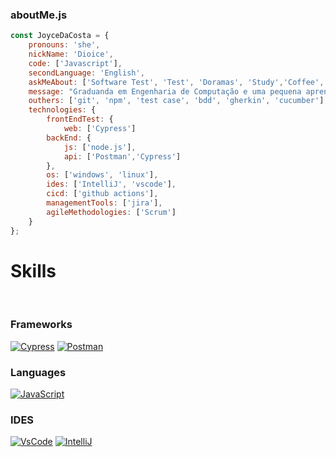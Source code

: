 ### aboutMe.js

```javascript
const JoyceDaCosta = {
    pronouns: 'she',
    nickName: 'Dioice',
    code: ['Javascript'],
    secondLanguage: 'English',
    askMeAbout: ['Software Test', 'Test', 'Doramas', 'Study','Coffee','Inatel'],
    message: "Graduanda em Engenharia de Computação e uma pequena aprendiz na área de Qualidade de Software como Quality Assurance Intern na 4intelligence."
    outhers: ['git', 'npm', 'test case', 'bdd', 'gherkin', 'cucumber'],
    technologies: {
        frontEndTest: {
            web: ['Cypress']
        backEnd: {
            js: ['node.js'],
            api: ['Postman','Cypress']
        },
        os: ['windows', 'linux'],
        ides: ['IntelliJ', 'vscode'],
        cicd: ['github actions'],
        managementTools: ['jira'],
        agileMethodologies: ['Scrum']
    }
};
```
# **Skills**
<br>

### Frameworks 
[![Cypress](https://img.shields.io/badge/Cypress-17202C?style=for-the-badge&logo=cypress&logoColor=white)]() [![Postman](https://img.shields.io/badge/Postman-FF6C37?style=for-the-badge&logo=Postman&logoColor=white)]()

### Languages 
[![JavaScript](https://img.shields.io/badge/JavaScript-323330?style=for-the-badge&logo=javascript&logoColor=F7DF1E)]() 

### IDES
[![VsCode](https://img.shields.io/badge/VSCode-0078D4?style=for-the-badge&logo=visual%20studio%20code&logoColor=white)]() 
[![IntelliJ](https://img.shields.io/badge/IntelliJ_IDEA-000000.svg?style=for-the-badge&logo=intellij-idea&logoColor=white)]() 
